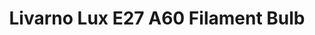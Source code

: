 ---
date_added: 2021-07-25
model: HG06462A
vendor: Lidl
title: Livarno Lux E27 A60 Filament Bulb
category: light
supports: on/off, brightness
zigbeemodel: ['TS0501A','_TZ3000_7dcddnye','_TZ3000_nosnx7im','_TZ3000_nbnmw9nc']
compatible: [z2m]
mlink: https://www.lidl.com/
link: 
---